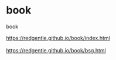 # book
book


https://redgentle.github.io/book/index.html<br><br>
https://redgentle.github.io/book/bsg.html
